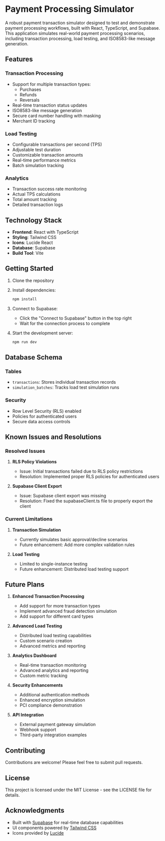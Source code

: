 # Payment Processing Simulator

A robust payment transaction simulator designed to test and demonstrate payment processing workflows, built with React, TypeScript, and Supabase. This application simulates real-world payment processing scenarios, including transaction processing, load testing, and ISO8583-like message generation.

## Features

### Transaction Processing
- Support for multiple transaction types:
  - Purchases
  - Refunds
  - Reversals
- Real-time transaction status updates
- ISO8583-like message generation
- Secure card number handling with masking
- Merchant ID tracking

### Load Testing
- Configurable transactions per second (TPS)
- Adjustable test duration
- Customizable transaction amounts
- Real-time performance metrics
- Batch simulation tracking

### Analytics
- Transaction success rate monitoring
- Actual TPS calculations
- Total amount tracking
- Detailed transaction logs

## Technology Stack

- **Frontend**: React with TypeScript
- **Styling**: Tailwind CSS
- **Icons**: Lucide React
- **Database**: Supabase
- **Build Tool**: Vite

## Getting Started

1. Clone the repository
2. Install dependencies:
   ```bash
   npm install
   ```
3. Connect to Supabase:
   - Click the "Connect to Supabase" button in the top right
   - Wait for the connection process to complete

4. Start the development server:
   ```bash
   npm run dev
   ```

## Database Schema

### Tables
- `transactions`: Stores individual transaction records
- `simulation_batches`: Tracks load test simulation runs

### Security
- Row Level Security (RLS) enabled
- Policies for authenticated users
- Secure data access controls

## Known Issues and Resolutions

### Resolved Issues

1. **RLS Policy Violations**
   - Issue: Initial transactions failed due to RLS policy restrictions
   - Resolution: Implemented proper RLS policies for authenticated users

2. **Supabase Client Export**
   - Issue: Supabase client export was missing
   - Resolution: Fixed the supabaseClient.ts file to properly export the client

### Current Limitations

1. **Transaction Simulation**
   - Currently simulates basic approval/decline scenarios
   - Future enhancement: Add more complex validation rules

2. **Load Testing**
   - Limited to single-instance testing
   - Future enhancement: Distributed load testing support

## Future Plans

1. **Enhanced Transaction Processing**
   - Add support for more transaction types
   - Implement advanced fraud detection simulation
   - Add support for different card types

2. **Advanced Load Testing**
   - Distributed load testing capabilities
   - Custom scenario creation
   - Advanced metrics and reporting

3. **Analytics Dashboard**
   - Real-time transaction monitoring
   - Advanced analytics and reporting
   - Custom metric tracking

4. **Security Enhancements**
   - Additional authentication methods
   - Enhanced encryption simulation
   - PCI compliance demonstration

5. **API Integration**
   - External payment gateway simulation
   - Webhook support
   - Third-party integration examples

## Contributing

Contributions are welcome! Please feel free to submit pull requests.

## License

This project is licensed under the MIT License - see the LICENSE file for details.

## Acknowledgments

- Built with [Supabase](https://supabase.com) for real-time database capabilities
- UI components powered by [Tailwind CSS](https://tailwindcss.com)
- Icons provided by [Lucide](https://lucide.dev)